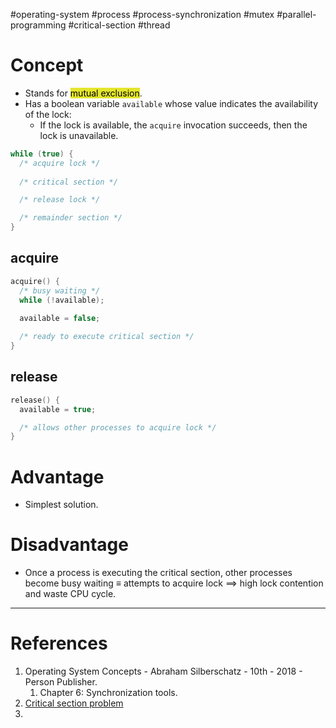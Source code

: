#operating-system #process #process-synchronization #mutex #parallel-programming #critical-section #thread 

# Concept
- Stands for <mark style="background: #e4e62d;">mutual exclusion</mark>.
- Has a boolean variable `available` whose value indicates the availability of the lock:
	- If the lock is available, the `acquire` invocation succeeds, then the lock is unavailable.
```c
while (true) {
  /* acquire lock */
  
  /* critical section */

  /* release lock */

  /* remainder section */
}
```

## acquire
```c
acquire() {
  /* busy waiting */
  while (!available);

  available = false;
  
  /* ready to execute critical section */
}
```

## release
```c
release() {
  available = true;

  /* allows other processes to acquire lock */
}
```

# Advantage
- Simplest solution.
# Disadvantage
- Once a process is executing the critical section, other processes become busy waiting $\equiv$ attempts to acquire lock $\implies$ high lock contention and waste CPU cycle. 

---
# References
1. Operating System Concepts - Abraham Silberschatz - 10th - 2018 - Person Publisher.
	1. Chapter 6: Synchronization tools.
2. [Critical section problem](Critical%20section%20problem.md)
3. 
